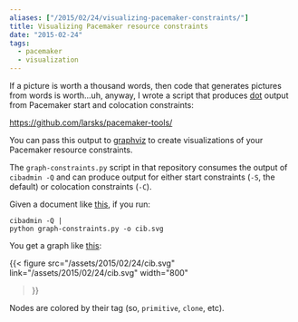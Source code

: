 ```yaml
---
aliases: ["/2015/02/24/visualizing-pacemaker-constraints/"]
title: Visualizing Pacemaker resource constraints
date: "2015-02-24"
tags:
  - pacemaker
  - visualization
---
```


If a picture is worth a thousand words, then code that generates
pictures from words is worth...uh, anyway, I wrote a script that
produces [dot][] output from Pacemaker start and colocation
constraints:

   https://github.com/larsks/pacemaker-tools/

You can pass this output to [graphviz][] to create visualizations of
your Pacemaker resource constraints.

[dot]: http://en.wikipedia.org/wiki/DOT_%28graph_description_language%29
[graphviz]: http://www.graphviz.org/

The `graph-constraints.py` script in that repository consumes the
output of `cibadmin -Q` and can produce output for either start
constraints (`-S`, the default) or colocation constraints (`-C`).

Given a document like [this][cib.xml], if you run:

    cibadmin -Q | 
    python graph-constraints.py -o cib.svg

You get a graph like [this][cib.svg]:

{{< figure
src="/assets/2015/02/24/cib.svg"
link="/assets/2015/02/24/cib.svg"
width="800"
>}}

Nodes are colored by their tag (so, `primitive`, `clone`, etc).

[cib.xml]: /assets/2015/02/24/cib.xml
[cib.svg]: /assets/2015/02/24/cib.svg
